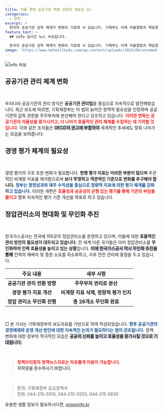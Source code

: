 ```yaml
---
title: 자율 경영 공공기관 역량 강화의 새로운 길!
categories:
  - 정치
excerpt: >
  한국의 공공기관 감독 체계가 변화의 기로에 서 있습니다. 기재부는 이제 자율경영과 책임경영 체제를 통한 효율적 관리 방안을 강조하며, 국제 기준에 맞춘 개혁을 추진하고 있습니다. 클릭해 더 알아보세요!
feature_text: >
  ## info 실시간 뉴스 속보입니다.

  한국의 공공기관 감독 체계가 변화의 기로에 서 있습니다. 기재부는 이제 자율경영과 책임경영 체제를 통한 효율적 관리 방안을 강조하며, 국제 기준에 맞춘 개혁을 추진하고 있습니다. 클릭해 더 알아보세요!
image: 'https://www.behealthy4u.com/wp-content/uploads/2024/06/unnamed-file.png'
---
```


<p><img src="https://www.behealthy4u.com/wp-content/uploads/2024/06/unnamed-file.png" alt="info 속보" /></p>

<h2 data-ke-size="size26">공공기관 관리 체계 변화</h2>

<p data-ke-size="size16">&nbsp;</p>

<p>우리나라 공공기관의 관리 방식은 <b>공공기관 관리법</b>을 중심으로 지속적으로 발전해왔습니다. 최근 보도에 따르면, 기획재정부는 이 법의 늙어간 정책적 필요성을 인정하며 공공기관의 감독 권한을 주무부처에 분산해야 한다고 강조하고 있습니다. <b><span style="color: #ee2323;">이러한 변화는 공공기관의 자율성을 증가시키고, 더 나아가 효율적인 관리 체계를 수립하는 데 기여할 것입니다.</span></b> 이와 같은 조치들은 <b><span style="background-color: #21538527;">OECD의 권고에 부합하여</span></b> 세계적인 추세에도 맞춰 나아가는 모습을 보여줍니다.</p>

<h2 data-ke-size="size26">경영 평가 체계의 필요성</h2>

<p data-ke-size="size16">&nbsp;</p>

<p>경영 평가의 구조 또한 변화가 필요합니다. <b>현행 평가 지표는 미비한 부분이 많으며</b> 주관적인 비계량 지표를 제거함으로써 <b>보다 투명하고 객관적인 기준으로 변화를 추구해야 합니다.</b> <b><span style="color: #1a5490;">정부는 경영성과와 재무 수익성을 중심으로 정량적 지표에 의한 평가 체계를 강화하고 있습니다.</span></b> 이러한 개편은 <b><span style="color: #ee2323;">효율성과 공공성의 균형 있는 평가를 통해 기관의 부담을 줄이고</span></b> 향후 지속적인 평가 기준 개선을 목표로 하고 있습니다.</p>

<h2 data-ke-size="size26">정압관리소의 현대화 및 무인화 추진</h2>

<p data-ke-size="size16">&nbsp;</p>

<p>한국가스공사는 전국에 155곳의 정압관리소를 운영하고 있으며, 이들에 대한 <b>효율적인 관리 방안의 필요성이 대두되고 있습니다.</b> 전 세계 다른 국가들은 이미 정압관리소를 <b>무인화하여 인력 효율성을 높이고 있는 상황</b>입니다. <b><span style="background-color: #21538527;">이에 한국가스공사 역시 무인화 추진을 통해</span></b> 인력의 재배치 및 증원 소요를 최소화하고, 사후 안전 관리에 중점을 두고 있습니다.</p>

<table>
  <thead>
    <tr>
      <th style="text-align: center;">주요 내용</th>
      <th style="text-align: center;">세부 사항</th>
    </tr>
  </thead>
  <tbody>
    <tr>
      <td style="text-align: center; height: 17px;"><b>공공기관 관리 전환 방향</b></td>
      <td style="text-align: center; height: 17px;"><b>주무부처 관리로 분산</b></td>
    </tr>
    <tr>
      <td style="text-align: center; height: 17px;"><b>경영 평가 지표 개선</b></td>
      <td style="text-align: center; height: 17px;"><b>비계량 지표 삭제, 정량적 평가 인지</b></td>
    </tr>
    <tr>
      <td style="text-align: center; height: 17px;"><b>정압 관리소 무인화 진행</b></td>
      <td style="text-align: center; height: 17px;"><b>총 28개소 무인화 완료</b></td>
    </tr>
  </tbody>
</table>

<p data-ke-size="size16">&nbsp;</p>

<p>□ 본 기사는 기획재정부의 보도자료를 기반으로 하여 작성되었습니다. <b><span style="color: #1a5490;">향후 공공기관의 경영체제와 운영 개선 방안에 대한 지속적인 논의가 필요하다는 점이 강조됩니다.</span></b> 정책 변화에 대한 정부의 적극적인 모습은 <b><span style="background-color: #21538527;">공공의 신뢰를 높이고 효율성을 증가시킬 것으로 기대됩니다.</span></b> </p>

<p data-ke-size="size16">&nbsp;</p>

<blockquote>
  <p><b><span style="color: #ee2323;">정책브리핑의 정책뉴스자료는 자유롭게 이용이 가능합니다.</span></b><br>
  <b>저작권을 준수하시기 바랍니다.</b></p>
</blockquote> 

<p data-ke-size="size16">&nbsp;</p>

<blockquote>
  <p>문의: 기획재정부 공공정책국<br>
  전화: 044-215-5510, 044-215-5550, 044-215-5630</p>
</blockquote>
유용한 생활 정보가 필요하시다면, <a href="https://onioninfo.kr" rel="dofollow">onioninfo.kr</a>


